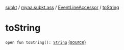[subkt](../../index.md) / [myaa.subkt.ass](../index.md) / [EventLineAccessor](index.md) / [toString](./to-string.md)

# toString

`open fun toString(): `[`String`](https://kotlinlang.org/api/latest/jvm/stdlib/kotlin/-string/index.html) [(source)](https://github.com/Myaamori/SubKt/blob/0.1.19/src/main/kotlin/myaa/subkt/ass/parser.kt#L446)